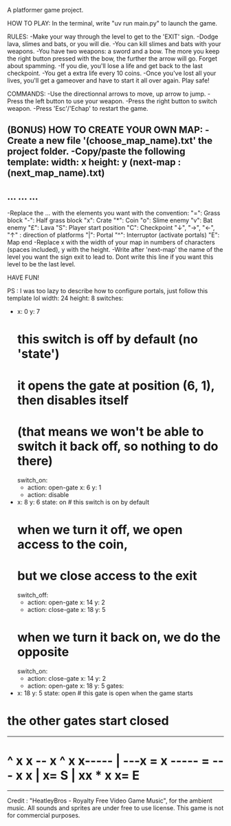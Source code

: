 A platformer game project.

HOW TO PLAY:
In the terminal, write "uv run main.py" to launch the game.

RULES:
-Make your way through the level to get to the 'EXIT' sign.
-Dodge lava, slimes and bats, or you will die.
-You can kill slimes and bats with your weapons.
-You have two weapons: a sword and a bow. The more you keep the right button pressed with the bow, the further the arrow will go. Forget about spamming.
-If you die, you'll lose a life and get back to the last checkpoint.
-You get a extra life every 10 coins.
-Once you've lost all your lives, you'll get a gameover and have to start it all over again. Play safe!

COMMANDS:
-Use the directionnal arrows to move, up arrow to jump.
-Press the left button to use your weapon.
-Press the right button to switch weapon.
-Press 'Esc'/'Echap' to restart the game.


(BONUS) HOW TO CREATE YOUR OWN MAP:
-Create a new file '(choose_map_name).txt' the project folder.
-Copy/paste the following template:
width: x
height: y
(next-map : (next_map_name).txt)
---
...
...
...
---
-Replace the ... with the elements you want with the convention:
    "=":   Grass block
    "-":   Half grass block
    "x":   Crate
    "*":   Coin
    "o":   Slime enemy
    "v":   Bat enemy
    "£":   Lava
    "S":   Player start position
    "C":   Checkpoint
    "↓", "→", "←", "↑" : direction of platforms
    "|":   Portal
    "^":   Interruptor (activate portals)
    "E":   Map end
-Replace x with the width of your map in numbers of characters (spaces included), y with the height.
-Write after 'next-map' the name of the level you want the sign exit to lead to. Dont write this line if you want this level to be the last level.


HAVE FUN!



PS : I was too lazy to describe how to configure portals, just follow this template lol
width: 24
height: 8
switches:
  - x: 0
    y: 7
    # this switch is off by default (no 'state')
    # it opens the gate at position (6, 1), then disables itself
    # (that means we won't be able to switch it back off, so nothing to do there)
    switch_on:
      - action: open-gate
        x: 6
        y: 1
      - action: disable
  - x: 8
    y: 6
    state: on # this switch is on by default
    # when we turn it off, we open access to the coin,
    # but we close access to the exit
    switch_off:
      - action: open-gate
        x: 14
        y: 2
      - action: close-gate
        x: 18
        y: 5
    # when we turn it back on, we do the opposite
    switch_on:
      - action: close-gate
        x: 14
        y: 2
      - action: open-gate
        x: 18
        y: 5
gates:
  - x: 18
    y: 5
    state: open # this gate is open when the game starts
  # the other gates start closed
---
^     x           x
--    x ^         x
      x-----      |
   ---x           =
      x   -----   =
---   x   x   |  x=
 S    |  xx * x  x=  E
========================
---



Credit :
"HeatleyBros - Royalty Free Video Game Music",  for the ambient music.
All sounds and sprites are under free to use license.
This game is not for commercial purposes.
